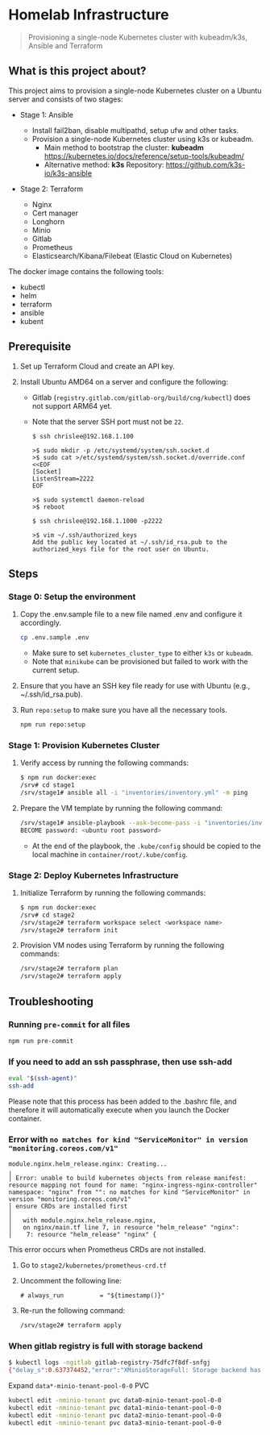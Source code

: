 # Homelab Infrastructure

> Provisioning a single-node Kubernetes cluster with kubeadm/k3s, Ansible and Terraform

## What is this project about?

This project aims to provision a single-node Kubernetes cluster on a Ubuntu server and consists of two stages:

- Stage 1: Ansible
  - Install fail2ban, disable multipathd, setup ufw and other tasks.
  - Provision a single-node Kubernetes cluster using k3s or kubeadm.
    - Main method to bootstrap the cluster: **kubeadm** <https://kubernetes.io/docs/reference/setup-tools/kubeadm/>
    - Alternative method: **k3s** Repository: <https://github.com/k3s-io/k3s-ansible>

- Stage 2: Terraform
  - Nginx
  - Cert manager
  - Longhorn
  - Minio
  - Gitlab
  - Prometheus
  - Elasticsearch/Kibana/Filebeat (Elastic Cloud on Kubernetes)

The docker image contains the following tools:

- kubectl
- helm
- terraform
- ansible
- kubent

## Prerequisite

1. Set up Terraform Cloud and create an API key.

2. Install Ubuntu AMD64 on a server and configure the following:
   - Gitlab (`registry.gitlab.com/gitlab-org/build/cng/kubectl`) does not support ARM64 yet.
   - Note that the server SSH port must not be `22`.

     ```shell
     $ ssh chrislee@192.168.1.100

     >$ sudo mkdir -p /etc/systemd/system/ssh.socket.d
     >$ sudo cat >/etc/systemd/system/ssh.socket.d/override.conf <<EOF
     [Socket]
     ListenStream=2222
     EOF

     >$ sudo systemctl daemon-reload
     >$ reboot

     $ ssh chrislee@192.168.1.1000 -p2222

     >$ vim ~/.ssh/authorized_keys
     Add the public key located at ~/.ssh/id_rsa.pub to the authorized_keys file for the root user on Ubuntu.
     ```

## Steps

### Stage 0: Setup the environment

1. Copy the .env.sample file to a new file named .env and configure it accordingly.

   ```bash
   cp .env.sample .env
   ```

   - Make sure to set `kubernetes_cluster_type` to either `k3s` or `kubeadm`.
   - Note that `minikube` can be provisioned but failed to work with the current setup.

2. Ensure that you have an SSH key file ready for use with Ubuntu (e.g., ~/.ssh/id_rsa.pub).

3. Run `repo:setup` to make sure you have all the necessary tools.

      ```bash
      npm run repo:setup
      ```

### Stage 1: Provision Kubernetes Cluster

1. Verify access by running the following commands:

    ```bash
    $ npm run docker:exec
    /srv# cd stage1
    /srv/stage1# ansible all -i "inventories/inventory.yml" -m ping
    ```

2. Prepare the VM template by running the following command:

    ```bash
    /srv/stage1# ansible-playbook --ask-become-pass -i "inventories/inventory.yml" site.yml
    BECOME password: <ubuntu root password>
    ```

    - At the end of the playbook, the `.kube/config` should be copied to the local machine in `container/root/.kube/config`.

### Stage 2: Deploy Kubernetes Infrastructure

1. Initialize Terraform by running the following commands:

    ```bash
    $ npm run docker:exec
    /srv# cd stage2
    /srv/stage2# terraform workspace select <workspace name>
    /srv/stage2# terraform init
    ```

2. Provision VM nodes using Terraform by running the following commands:

    ```bash
    /srv/stage2# terraform plan
    /srv/stage2# terraform apply
    ```

## Troubleshooting

### Running `pre-commit` for all files

```bash
npm run pre-commit
```

### If you need to add an ssh passphrase, then use ssh-add

```bash
eval "$(ssh-agent)"
ssh-add
```

Please note that this process has been added to the .bashrc file, and therefore it will automatically execute when you launch the Docker container.

### Error with `no matches for kind "ServiceMonitor" in version "monitoring.coreos.com/v1"`

```text
module.nginx.helm_release.nginx: Creating...
╷
│ Error: unable to build kubernetes objects from release manifest: resource mapping not found for name: "nginx-ingress-nginx-controller" namespace: "nginx" from "": no matches for kind "ServiceMonitor" in version "monitoring.coreos.com/v1"
│ ensure CRDs are installed first
│
│   with module.nginx.helm_release.nginx,
│   on nginx/main.tf line 7, in resource "helm_release" "nginx":
│    7: resource "helm_release" "nginx" {
```

This error occurs when Prometheus CRDs are not installed.

1. Go to `stage2/kubernetes/prometheus-crd.tf`
2. Uncomment the following line:

   ```text
   # always_run          = "${timestamp()}"
   ```

3. Re-run the following command:

   ```bash
   /srv/stage2# terraform apply
   ```

### When gitlab registry is full with storage backend

```bash
$ kubectl logs -ngitlab gitlab-registry-75dfc7f8df-snfgj
{"delay_s":0.637374452,"error":"XMinioStorageFull: Storage backend has reached its minimum free drive threshold. Please delete a few objects to proceed.\n\tstatus code: 507, request id: 17FB95EA70099F9E, host id: dd9025bab4ad464b049177c95eb6ebf374d3b3fd1af9251148b658df7ac2e3e8","level":"info","msg":"S3: retrying after error","time":"2024-10-05T14:48:36.162Z"}
```

Expand `data*-minio-tenant-pool-0-0` PVC

```bash
kubectl edit -nminio-tenant pvc data0-minio-tenant-pool-0-0
kubectl edit -nminio-tenant pvc data1-minio-tenant-pool-0-0
kubectl edit -nminio-tenant pvc data2-minio-tenant-pool-0-0
kubectl edit -nminio-tenant pvc data3-minio-tenant-pool-0-0
```
